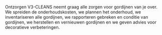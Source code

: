 Ontzorgen
V3-CLEANS neemt graag alle zorgen voor gordijnen van je over. We spreiden de onderhoudskosten, we plannen het onderhoud, we inventariseren alle gordijnen, we rapporteren gebreken en conditie van gordijnen, we herstellen en vernieuwen gordijnen en we geven advies voor decoratieve verbeteringen.